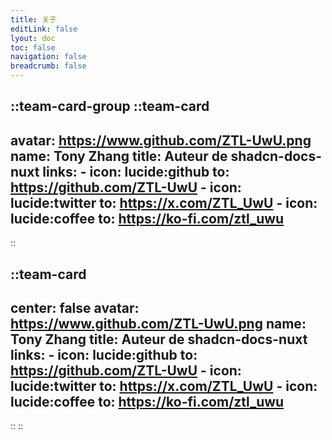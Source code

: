 ```yaml
---
title: 关于
editLink: false
lyout: doc
toc: false
navigation: false
breadcrumb: false
---
```

::team-card-group
  ::team-card
  ---
  avatar: https://www.github.com/ZTL-UwU.png
  name: Tony Zhang
  title: Auteur de shadcn-docs-nuxt
  links:
    - icon: lucide:github
      to: https://github.com/ZTL-UwU
    - icon: lucide:twitter
      to: https://x.com/ZTL_UwU
    - icon: lucide:coffee
      to: https://ko-fi.com/ztl_uwu
  ---
  ::

  ::team-card
  ---
  center: false
  avatar: https://www.github.com/ZTL-UwU.png
  name: Tony Zhang
  title: Auteur de shadcn-docs-nuxt
  links:
    - icon: lucide:github
      to: https://github.com/ZTL-UwU
    - icon: lucide:twitter
      to: https://x.com/ZTL_UwU
    - icon: lucide:coffee
      to: https://ko-fi.com/ztl_uwu
  ---
  ::
::
